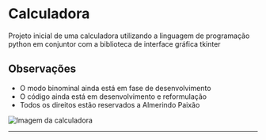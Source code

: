 # Calculadora
 Projeto inicial de uma calculadora utilizando a linguagem de programação python em conjuntor com a biblioteca de interface gráfica tkinter
 
## Observações
* O modo binominal ainda está em fase de desenvolvimento
* O código ainda está em desenvolvimento e reformulação
* Todos os direitos estão reservados a Almerindo Paixão

![Imagem da calculadora]("file:///C:/Users/almer/PycharmProjects/Calculadora/img/foto_calculadora.PNG")

***
